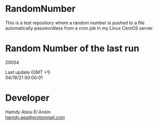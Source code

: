 # RandomNumber    
This is a test repository where a random number is pushed to a file automatically passwordless from a cron job in my Linux CentOS server    
# Random Number of the last run   
20054
      
Last update (GMT +1)    
04/19/21 00:00:01
# Developer    
Hamdy Abou El Anein   
hamdy.aea@protonmail.com
